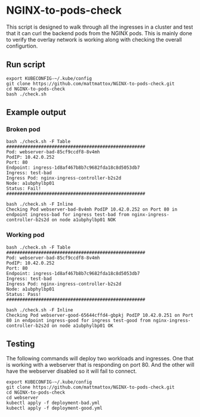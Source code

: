 # NGINX-to-pods-check
This script is designed to walk through all the ingresses in a cluster and test that it can curl the backend pods from the NGINX pods. This is mainly done to verify the overlay network is working along with checking the overall configurtion.

## Run script
```
export KUBECONFIG-~/.kube/config
git clone https://github.com/mattmattox/NGINX-to-pods-check.git
cd NGINX-to-pods-check
bash ./check.sh
```

## Example output

### Broken pod

```
bash ./check.sh -F Table
####################################################
Pod: webserver-bad-85cf9ccdf8-8v4mh
PodIP: 10.42.0.252
Port: 80
Endpoint: ingress-1d8af467b8b7c9682fda18c8d5053db7
Ingress: test-bad
Ingress Pod: nginx-ingress-controller-b2s2d
Node: a1ubphylbp01
Status: Fail!
####################################################
```

```
bash ./check.sh -F Inline
Checking Pod webserver-bad-8v4mh PodIP 10.42.0.252 on Port 80 in endpoint ingress-bad for ingress test-bad from nginx-ingress-controller-b2s2d on node a1ubphylbp01 NOK
```

### Working pod

```
bash ./check.sh -F Table
####################################################
Pod: webserver-bad-85cf9ccdf8-8v4mh
PodIP: 10.42.0.252
Port: 80
Endpoint: ingress-1d8af467b8b7c9682fda18c8d5053db7
Ingress: test-bad
Ingress Pod: nginx-ingress-controller-b2s2d
Node: a1ubphylbp01
Status: Pass!
####################################################
```

```
bash ./check.sh -F Inline
Checking Pod webserver-good-65644cffd4-gbpkj PodIP 10.42.0.251 on Port 80 in endpoint ingress-good for ingress test-good from nginx-ingress-controller-b2s2d on node a1ubphylbp01 OK
```

## Testing

The following commands will deploy two workloads and ingresses. One that is working with a webserver that is responding on port 80. And the other will have the webserver disabled so it will fail to connect.

```
export KUBECONFIG-~/.kube/config
git clone https://github.com/mattmattox/NGINX-to-pods-check.git
cd NGINX-to-pods-check
cd webserver
kubectl apply -f deployment-bad.yml
kubectl apply -f deployment-good.yml
```
